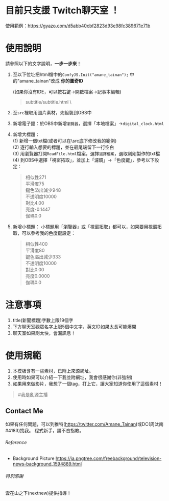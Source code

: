 # 目前只支援 **Twitch聊天室** ！ 

使用範例：https://gyazo.com/d5abb40cbf2823d93e98fc389671e71b

# 使用說明

請參照以下的文字說明，**一步一步來**！

1. 至以下位址把html檔中的`ComfyJS.Init("amane_tainan");` 中的"amane_tainan"改成 **你的圖奇ID**

    (如果你沒有IDE，可以按右鍵->開啟檔案->記事本編輯)
    >   subtitle/subtitle.html \



2. 至`src`裡取用圖片素材，先組裝到OBS中
3. 新增電子鐘：於OBS中新增`瀏覽器`，選擇「本地檔案」->`digital_clock.html`
4. 新增大標題： \
    (1) 新增一個txt檔(或者可以在\src底下修改我的範例) \
    (2) 逐行輸入想要的標題，並在最尾端留下一行空白 \
    (3) 用瀏覽器打開`ReadFile.html`檔案，選擇`選擇檔案`，選取剛剛製作的txt檔 \
    (4) 到OBS中選擇「視窗拓取」，並加上「濾鏡」->「色度鍵」，參考以下設定：
    > 相似性271 \
    > 平滑度75 \
    > 鍵色溢出減少948 \
    > 不透明度10000 \
    > 對比4.00 \
    > 亮度-0.1447 \
    > 伽瑪0.0
5. 新增小標題： 小標題用「瀏覽器」或「視窗拓取」都可以，如果要用視窗拓取，可以參考我的色度鍵設定：
    > 相似性400 \
    > 平滑度80 \
    > 鍵色溢出減少333 \
    > 不透明度10000 \
    > 對比0.00 \
    > 亮度0.0000 \
    > 伽瑪0.0



# 注意事項

1. title(新聞標題)字數上限19個字
2. 下方聊天室觀眾名字上限5個中文字，英文ID如果太長可能爆開
3. 聊天室如果刷太快，會漏訊息！

# 使用規範

1. 本模板含有一些素材，已附上來源網址。
2. 使用時如果可以介紹一下我並附網址，我會很感謝你(非強制)
3. 如果用來做影片，我想了一個tag，打上它，讓大家知道你使用了這個素材！

> #我是亂源主播


## Contact Me

如果有任何問題，可以到推特(https://twitter.com/Amane_Tainan)或DC(周汰南#4183)找我。
程式新手，請不吝指教。


###### Reference

- Background Picture
https://ja.pngtree.com/freebackground/television-news-background_1594889.html



###### 特別感謝

雲在山之下(nextnew)提供指導！
